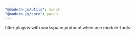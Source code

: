 ```yaml
---
"@modern-js/utils": minor
"@modern-js/core": patch
---
```


filter plugins with workspace protocol when use module-tools
